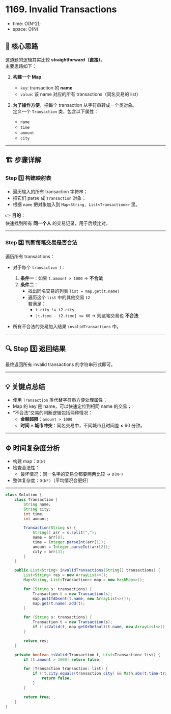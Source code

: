 # 1169. Invalid Transactions

- time: O(N^2);
- space: O(N)

## 🧩 核心思路

这道题的逻辑其实比较 **straightforward（直接）**。  
主要思路如下：

1. **构建一个 Map**
   - `key`: transaction 的 **name**
   - `value`: 该 name 对应的所有 transactions（同名交易的 list）

2. **为了操作方便**，把每个 transaction 从字符串转成一个类对象。  
   定义一个 `Transaction` 类，包含以下属性：
   - `name`
   - `time`
   - `amount`
   - `city`

---

## 🏗️ 步骤详解

### Step 1️⃣ 构建映射表

- 遍历输入的所有 transaction 字符串；
- 把它们 parse 成 `Transaction` 对象；
- 根据 `name` 把对象加入到 `Map<String, List<Transaction>>` 里。

👉 **目的**：  
快速找到所有 **同一个人** 的交易记录，用于后续比对。

---

### Step 2️⃣ 判断每笔交易是否合法

遍历所有 transactions：

- 对于每个 `transaction t`：
  1. **条件一**：如果 `t.amount > 1000` → **不合法**
  2. **条件二**：  
     - 找出同名交易的列表 `list = map.get(t.name)`
     - 遍历这个 `list` 中的其他交易 `t2`  
       若满足：
       - `t.city != t2.city`
       - `|t.time - t2.time| <= 60`
       → 则这笔交易也 **不合法**

- 所有不合法的交易加入结果 `invalidTransactions` 中。

---

## 🔍 Step 3️⃣ 返回结果

最终返回所有 invalid transactions 的字符串形式即可。

---

## 💡 关键点总结

- 使用 `Transaction` 类代替字符串方便处理属性；
- Map 的 key 是 name，可以快速定位到相同 name 的交易；
- “不合法”交易的判断逻辑包括两种情况：
  - **金额超限**：`amount > 1000`
  - **时间 + 城市冲突**：同名交易中，不同城市且时间差 ≤ 60 分钟。

---

## ⚙️ 时间复杂度分析

- 构建 map：`O(N)`
- 检查合法性：
  - 最坏情况：同一名字的交易全都要两两比较 → `O(N²)`
- 整体复杂度：`O(N²)`（平均情况会更好）

---

```java
class Solution {
    class Transaction {
        String name;
        String city;
        int time;
        int amount;

        Transaction(String s) {
            String[] arr = s.split(",");
            name = arr[0];
            time = Integer.parseInt(arr[1]);
            amount = Integer.parseInt(arr[2]);
            city = arr[3];
        }
    }

    public List<String> invalidTransactions(String[] transactions) {
        List<String> res = new ArrayList<>();
        Map<String, List<Transaction>> map = new HashMap<>();

        for (String s: transactions) {
            Transaction t = new Transaction(s);
            map.putIfAbsent(t.name, new ArrayList<>());
            map.get(t.name).add(t);
        }

        for (String s: transactions) {
            Transaction t = new Transaction(s);
            if (!isValid(t, map.getOrDefault(t.name, new ArrayList<>()))) res.add(s);
        }

        return res;
    }

    private boolean isValid(Transaction t, List<Transaction> list) {
        if (t.amount > 1000) return false;

        for (Transaction transaction: list) {
            if (!t.city.equals(transaction.city) && Math.abs(t.time-transaction.time) <= 60) {
                return false;
            }
        }

        return true;
    }
}

```